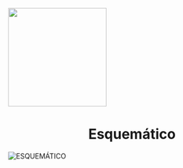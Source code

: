 <p align="left">
  <img src="https://semanadelcannabis.cayetano.edu.pe/assets/img/logo-upch.png" width="200">
  <h1 align="center">Esquemático</h1>
</p>




![ESQUEMÁTICO](https://github.com/lucero-zamora/Grupo3-FdD/assets/165912612/0054f1ac-7759-4a20-bf0b-dea20517429c)


 
